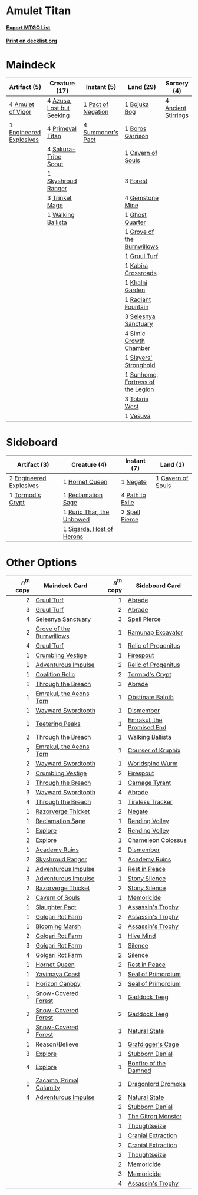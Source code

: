 # Amulet Titan

#### [Export MTGO List](../collection/Amulet%20Titan/Amulet%20Titan.txt)
#### [Print on decklist.org](http://decklist.org/?deckmain=4%09Amulet%20of%20Vigor%0A4%09Ancient%20Stirrings%0A4%09Azusa,%20Lost%20but%20Seeking%0A1%09Bojuka%20Bog%0A1%09Boros%20Garrison%0A1%09Cavern%20of%20Souls%0A1%09Engineered%20Explosives%0A3%09Forest%0A4%09Gemstone%20Mine%0A1%09Ghost%20Quarter%0A1%09Grove%20of%20the%20Burnwillows%0A1%09Gruul%20Turf%0A1%09Kabira%20Crossroads%0A1%09Khalni%20Garden%0A1%09Pact%20of%20Negation%0A4%09Primeval%20Titan%0A1%09Radiant%20Fountain%0A4%09Sakura-Tribe%20Scout%0A3%09Selesnya%20Sanctuary%0A4%09Simic%20Growth%20Chamber%0A1%09Skyshroud%20Ranger%0A1%09Slayers'%20Stronghold%0A4%09Summoner's%20Pact%0A1%09Sunhome,%20Fortress%20of%20the%20Legion%0A3%09Tolaria%20West%0A3%09Trinket%20Mage%0A1%09Vesuva%0A1%09Walking%20Ballista&deckside=1%09Cavern%20of%20Souls%0A2%09Engineered%20Explosives%0A1%09Hornet%20Queen%0A1%09Negate%0A4%09Path%20to%20Exile%0A1%09Reclamation%20Sage%0A1%09Ruric%20Thar,%20the%20Unbowed%0A1%09Sigarda,%20Host%20of%20Herons%0A2%09Spell%20Pierce%0A1%09Tormod's%20Crypt)
# Maindeck

|                                           Artifact (5)                                           |                                           Creature (17)                                            |                                         Instant (5)                                         |                                                 Land (29)                                                  |                                         Sorcery (4)                                          |
|--------------------------------------------------------------------------------------------------|----------------------------------------------------------------------------------------------------|---------------------------------------------------------------------------------------------|------------------------------------------------------------------------------------------------------------|----------------------------------------------------------------------------------------------|
|4 [Amulet of Vigor](http://gatherer.wizards.com/Pages/Card/Details.aspx?multiverseid=191577)      |4 [Azusa, Lost but Seeking](http://gatherer.wizards.com/Pages/Card/Details.aspx?multiverseid=442150)|1 [Pact of Negation](http://gatherer.wizards.com/Pages/Card/Details.aspx?multiverseid=370354)|1 [Bojuka Bog](http://gatherer.wizards.com/Pages/Card/Details.aspx?multiverseid=247536)                     |4 [Ancient Stirrings](http://gatherer.wizards.com/Pages/Card/Details.aspx?multiverseid=442148)|
|1 [Engineered Explosives](http://gatherer.wizards.com/Pages/Card/Details.aspx?multiverseid=370549)|4 [Primeval Titan](http://gatherer.wizards.com/Pages/Card/Details.aspx?multiverseid=397688)         |4 [Summoner's Pact](http://gatherer.wizards.com/Pages/Card/Details.aspx?multiverseid=370563) |1 [Boros Garrison](http://gatherer.wizards.com/Pages/Card/Details.aspx?multiverseid=205356)                 |                                                                                              |
|                                                                                                  |4 [Sakura-Tribe Scout](http://gatherer.wizards.com/Pages/Card/Details.aspx?multiverseid=74210)      |                                                                                             |1 [Cavern of Souls](http://gatherer.wizards.com/Pages/Card/Details.aspx?multiverseid=426057)                |                                                                                              |
|                                                                                                  |1 [Skyshroud Ranger](http://gatherer.wizards.com/Pages/Card/Details.aspx?multiverseid=4790)         |                                                                                             |3 [Forest](http://gatherer.wizards.com/Pages/Card/Details.aspx?multiverseid=439605)                         |                                                                                              |
|                                                                                                  |3 [Trinket Mage](http://gatherer.wizards.com/Pages/Card/Details.aspx?multiverseid=442777)           |                                                                                             |4 [Gemstone Mine](http://gatherer.wizards.com/Pages/Card/Details.aspx?multiverseid=4592)                    |                                                                                              |
|                                                                                                  |1 [Walking Ballista](http://gatherer.wizards.com/Pages/Card/Details.aspx?multiverseid=423848)       |                                                                                             |1 [Ghost Quarter](http://gatherer.wizards.com/Pages/Card/Details.aspx?multiverseid=430470)                  |                                                                                              |
|                                                                                                  |                                                                                                    |                                                                                             |1 [Grove of the Burnwillows](http://gatherer.wizards.com/Pages/Card/Details.aspx?multiverseid=438804)       |                                                                                              |
|                                                                                                  |                                                                                                    |                                                                                             |1 [Gruul Turf](http://gatherer.wizards.com/Pages/Card/Details.aspx?multiverseid=423544)                     |                                                                                              |
|                                                                                                  |                                                                                                    |                                                                                             |1 [Kabira Crossroads](http://gatherer.wizards.com/Pages/Card/Details.aspx?multiverseid=222762)              |                                                                                              |
|                                                                                                  |                                                                                                    |                                                                                             |1 [Khalni Garden](http://gatherer.wizards.com/Pages/Card/Details.aspx?multiverseid=423547)                  |                                                                                              |
|                                                                                                  |                                                                                                    |                                                                                             |1 [Radiant Fountain](http://gatherer.wizards.com/Pages/Card/Details.aspx?multiverseid=438810)               |                                                                                              |
|                                                                                                  |                                                                                                    |                                                                                             |3 [Selesnya Sanctuary](http://gatherer.wizards.com/Pages/Card/Details.aspx?multiverseid=423550)             |                                                                                              |
|                                                                                                  |                                                                                                    |                                                                                             |4 [Simic Growth Chamber](http://gatherer.wizards.com/Pages/Card/Details.aspx?multiverseid=397757)           |                                                                                              |
|                                                                                                  |                                                                                                    |                                                                                             |1 [Slayers' Stronghold](http://gatherer.wizards.com/Pages/Card/Details.aspx?multiverseid=240170)            |                                                                                              |
|                                                                                                  |                                                                                                    |                                                                                             |1 [Sunhome, Fortress of the Legion](http://gatherer.wizards.com/Pages/Card/Details.aspx?multiverseid=205363)|                                                                                              |
|                                                                                                  |                                                                                                    |                                                                                             |3 [Tolaria West](http://gatherer.wizards.com/Pages/Card/Details.aspx?multiverseid=416755)                   |                                                                                              |
|                                                                                                  |                                                                                                    |                                                                                             |1 [Vesuva](http://gatherer.wizards.com/Pages/Card/Details.aspx?multiverseid=287332)                         |                                                                                              |


# Sideboard

|                                           Artifact (3)                                           |                                            Creature (4)                                            |                                       Instant (7)                                        |                                          Land (1)                                          |
|--------------------------------------------------------------------------------------------------|----------------------------------------------------------------------------------------------------|------------------------------------------------------------------------------------------|--------------------------------------------------------------------------------------------|
|2 [Engineered Explosives](http://gatherer.wizards.com/Pages/Card/Details.aspx?multiverseid=370549)|1 [Hornet Queen](http://gatherer.wizards.com/Pages/Card/Details.aspx?multiverseid=238141)           |1 [Negate](http://gatherer.wizards.com/Pages/Card/Details.aspx?multiverseid=447135)       |1 [Cavern of Souls](http://gatherer.wizards.com/Pages/Card/Details.aspx?multiverseid=426057)|
|1 [Tormod's Crypt](http://gatherer.wizards.com/Pages/Card/Details.aspx?multiverseid=389723)       |1 [Reclamation Sage](http://gatherer.wizards.com/Pages/Card/Details.aspx?multiverseid=430359)       |4 [Path to Exile](http://gatherer.wizards.com/Pages/Card/Details.aspx?multiverseid=370408)|                                                                                            |
|                                                                                                  |1 [Ruric Thar, the Unbowed](http://gatherer.wizards.com/Pages/Card/Details.aspx?multiverseid=442205)|2 [Spell Pierce](http://gatherer.wizards.com/Pages/Card/Details.aspx?multiverseid=425876) |                                                                                            |
|                                                                                                  |1 [Sigarda, Host of Herons](http://gatherer.wizards.com/Pages/Card/Details.aspx?multiverseid=240033)|                                                                                          |                                                                                            |


# Other Options

|*n*<sup>th</sup> copy|                                           Maindeck Card                                           |*n*<sup>th</sup> copy|                                           Sideboard Card                                           |
|--------------------:|---------------------------------------------------------------------------------------------------|--------------------:|----------------------------------------------------------------------------------------------------|
|                    2|[Gruul Turf](http://gatherer.wizards.com/Pages/Card/Details.aspx?multiverseid=423544)              |                    1|[Abrade](http://gatherer.wizards.com/Pages/Card/Details.aspx?multiverseid=430772)                   |
|                    3|[Gruul Turf](http://gatherer.wizards.com/Pages/Card/Details.aspx?multiverseid=423544)              |                    2|[Abrade](http://gatherer.wizards.com/Pages/Card/Details.aspx?multiverseid=430772)                   |
|                    4|[Selesnya Sanctuary](http://gatherer.wizards.com/Pages/Card/Details.aspx?multiverseid=423550)      |                    3|[Spell Pierce](http://gatherer.wizards.com/Pages/Card/Details.aspx?multiverseid=425876)             |
|                    2|[Grove of the Burnwillows](http://gatherer.wizards.com/Pages/Card/Details.aspx?multiverseid=438804)|                    1|[Ramunap Excavator](http://gatherer.wizards.com/Pages/Card/Details.aspx?multiverseid=430818)        |
|                    4|[Gruul Turf](http://gatherer.wizards.com/Pages/Card/Details.aspx?multiverseid=423544)              |                    1|[Relic of Progenitus](http://gatherer.wizards.com/Pages/Card/Details.aspx?multiverseid=205326)      |
|                    1|[Crumbling Vestige](http://gatherer.wizards.com/Pages/Card/Details.aspx?multiverseid=407680)       |                    1|[Firespout](http://gatherer.wizards.com/Pages/Card/Details.aspx?multiverseid=386289)                |
|                    1|[Adventurous Impulse](http://gatherer.wizards.com/Pages/Card/Details.aspx?multiverseid=443041)     |                    2|[Relic of Progenitus](http://gatherer.wizards.com/Pages/Card/Details.aspx?multiverseid=205326)      |
|                    1|[Coalition Relic](http://gatherer.wizards.com/Pages/Card/Details.aspx?multiverseid=442212)         |                    2|[Tormod's Crypt](http://gatherer.wizards.com/Pages/Card/Details.aspx?multiverseid=389723)           |
|                    1|[Through the Breach](http://gatherer.wizards.com/Pages/Card/Details.aspx?multiverseid=430684)      |                    3|[Abrade](http://gatherer.wizards.com/Pages/Card/Details.aspx?multiverseid=430772)                   |
|                    1|[Emrakul, the Aeons Torn](http://gatherer.wizards.com/Pages/Card/Details.aspx?multiverseid=397905) |                    1|[Obstinate Baloth](http://gatherer.wizards.com/Pages/Card/Details.aspx?multiverseid=438745)         |
|                    1|[Wayward Swordtooth](http://gatherer.wizards.com/Pages/Card/Details.aspx?multiverseid=439807)      |                    1|[Dismember](http://gatherer.wizards.com/Pages/Card/Details.aspx?multiverseid=397830)                |
|                    1|[Teetering Peaks](http://gatherer.wizards.com/Pages/Card/Details.aspx?multiverseid=234715)         |                    1|[Emrakul, the Promised End](http://gatherer.wizards.com/Pages/Card/Details.aspx?multiverseid=414295)|
|                    2|[Through the Breach](http://gatherer.wizards.com/Pages/Card/Details.aspx?multiverseid=430684)      |                    1|[Walking Ballista](http://gatherer.wizards.com/Pages/Card/Details.aspx?multiverseid=423848)         |
|                    2|[Emrakul, the Aeons Torn](http://gatherer.wizards.com/Pages/Card/Details.aspx?multiverseid=397905) |                    1|[Courser of Kruphix](http://gatherer.wizards.com/Pages/Card/Details.aspx?multiverseid=442153)       |
|                    2|[Wayward Swordtooth](http://gatherer.wizards.com/Pages/Card/Details.aspx?multiverseid=439807)      |                    1|[Worldspine Wurm](http://gatherer.wizards.com/Pages/Card/Details.aspx?multiverseid=253575)          |
|                    2|[Crumbling Vestige](http://gatherer.wizards.com/Pages/Card/Details.aspx?multiverseid=407680)       |                    2|[Firespout](http://gatherer.wizards.com/Pages/Card/Details.aspx?multiverseid=386289)                |
|                    3|[Through the Breach](http://gatherer.wizards.com/Pages/Card/Details.aspx?multiverseid=430684)      |                    1|[Carnage Tyrant](http://gatherer.wizards.com/Pages/Card/Details.aspx?multiverseid=435334)           |
|                    3|[Wayward Swordtooth](http://gatherer.wizards.com/Pages/Card/Details.aspx?multiverseid=439807)      |                    4|[Abrade](http://gatherer.wizards.com/Pages/Card/Details.aspx?multiverseid=430772)                   |
|                    4|[Through the Breach](http://gatherer.wizards.com/Pages/Card/Details.aspx?multiverseid=430684)      |                    1|[Tireless Tracker](http://gatherer.wizards.com/Pages/Card/Details.aspx?multiverseid=409997)         |
|                    1|[Razorverge Thicket](http://gatherer.wizards.com/Pages/Card/Details.aspx?multiverseid=209407)      |                    2|[Negate](http://gatherer.wizards.com/Pages/Card/Details.aspx?multiverseid=447135)                   |
|                    1|[Reclamation Sage](http://gatherer.wizards.com/Pages/Card/Details.aspx?multiverseid=430359)        |                    1|[Rending Volley](http://gatherer.wizards.com/Pages/Card/Details.aspx?multiverseid=394663)           |
|                    1|[Explore](http://gatherer.wizards.com/Pages/Card/Details.aspx?multiverseid=425950)                 |                    2|[Rending Volley](http://gatherer.wizards.com/Pages/Card/Details.aspx?multiverseid=394663)           |
|                    2|[Explore](http://gatherer.wizards.com/Pages/Card/Details.aspx?multiverseid=425950)                 |                    1|[Chameleon Colossus](http://gatherer.wizards.com/Pages/Card/Details.aspx?multiverseid=373321)       |
|                    1|[Academy Ruins](http://gatherer.wizards.com/Pages/Card/Details.aspx?multiverseid=370424)           |                    2|[Dismember](http://gatherer.wizards.com/Pages/Card/Details.aspx?multiverseid=397830)                |
|                    2|[Skyshroud Ranger](http://gatherer.wizards.com/Pages/Card/Details.aspx?multiverseid=4790)          |                    1|[Academy Ruins](http://gatherer.wizards.com/Pages/Card/Details.aspx?multiverseid=370424)            |
|                    2|[Adventurous Impulse](http://gatherer.wizards.com/Pages/Card/Details.aspx?multiverseid=443041)     |                    1|[Rest in Peace](http://gatherer.wizards.com/Pages/Card/Details.aspx?multiverseid=442021)            |
|                    3|[Adventurous Impulse](http://gatherer.wizards.com/Pages/Card/Details.aspx?multiverseid=443041)     |                    1|[Stony Silence](http://gatherer.wizards.com/Pages/Card/Details.aspx?multiverseid=425850)            |
|                    2|[Razorverge Thicket](http://gatherer.wizards.com/Pages/Card/Details.aspx?multiverseid=209407)      |                    2|[Stony Silence](http://gatherer.wizards.com/Pages/Card/Details.aspx?multiverseid=425850)            |
|                    2|[Cavern of Souls](http://gatherer.wizards.com/Pages/Card/Details.aspx?multiverseid=426057)         |                    1|[Memoricide](http://gatherer.wizards.com/Pages/Card/Details.aspx?multiverseid=215103)               |
|                    1|[Slaughter Pact](http://gatherer.wizards.com/Pages/Card/Details.aspx?multiverseid=370457)          |                    1|[Assassin's Trophy](http://gatherer.wizards.com/Pages/Card/Details.aspx?multiverseid=452902)        |
|                    1|[Golgari Rot Farm](http://gatherer.wizards.com/Pages/Card/Details.aspx?multiverseid=397879)        |                    2|[Assassin's Trophy](http://gatherer.wizards.com/Pages/Card/Details.aspx?multiverseid=452902)        |
|                    1|[Blooming Marsh](http://gatherer.wizards.com/Pages/Card/Details.aspx?multiverseid=417816)          |                    3|[Assassin's Trophy](http://gatherer.wizards.com/Pages/Card/Details.aspx?multiverseid=452902)        |
|                    2|[Golgari Rot Farm](http://gatherer.wizards.com/Pages/Card/Details.aspx?multiverseid=397879)        |                    1|[Hive Mind](http://gatherer.wizards.com/Pages/Card/Details.aspx?multiverseid=190556)                |
|                    3|[Golgari Rot Farm](http://gatherer.wizards.com/Pages/Card/Details.aspx?multiverseid=397879)        |                    1|[Silence](http://gatherer.wizards.com/Pages/Card/Details.aspx?multiverseid=370578)                  |
|                    4|[Golgari Rot Farm](http://gatherer.wizards.com/Pages/Card/Details.aspx?multiverseid=397879)        |                    2|[Silence](http://gatherer.wizards.com/Pages/Card/Details.aspx?multiverseid=370578)                  |
|                    1|[Hornet Queen](http://gatherer.wizards.com/Pages/Card/Details.aspx?multiverseid=238141)            |                    2|[Rest in Peace](http://gatherer.wizards.com/Pages/Card/Details.aspx?multiverseid=442021)            |
|                    1|[Yavimaya Coast](http://gatherer.wizards.com/Pages/Card/Details.aspx?multiverseid=398566)          |                    1|[Seal of Primordium](http://gatherer.wizards.com/Pages/Card/Details.aspx?multiverseid=425960)       |
|                    1|[Horizon Canopy](http://gatherer.wizards.com/Pages/Card/Details.aspx?multiverseid=438806)          |                    2|[Seal of Primordium](http://gatherer.wizards.com/Pages/Card/Details.aspx?multiverseid=425960)       |
|                    1|[Snow-Covered Forest](http://gatherer.wizards.com/Pages/Card/Details.aspx?multiverseid=184812)     |                    1|[Gaddock Teeg](http://gatherer.wizards.com/Pages/Card/Details.aspx?multiverseid=140188)             |
|                    2|[Snow-Covered Forest](http://gatherer.wizards.com/Pages/Card/Details.aspx?multiverseid=184812)     |                    2|[Gaddock Teeg](http://gatherer.wizards.com/Pages/Card/Details.aspx?multiverseid=140188)             |
|                    3|[Snow-Covered Forest](http://gatherer.wizards.com/Pages/Card/Details.aspx?multiverseid=184812)     |                    1|[Natural State](http://gatherer.wizards.com/Pages/Card/Details.aspx?multiverseid=407646)            |
|                    1|Reason/Believe                                                                                     |                    1|[Grafdigger's Cage](http://gatherer.wizards.com/Pages/Card/Details.aspx?multiverseid=426046)        |
|                    3|[Explore](http://gatherer.wizards.com/Pages/Card/Details.aspx?multiverseid=425950)                 |                    1|[Stubborn Denial](http://gatherer.wizards.com/Pages/Card/Details.aspx?multiverseid=386673)          |
|                    4|[Explore](http://gatherer.wizards.com/Pages/Card/Details.aspx?multiverseid=425950)                 |                    1|[Bonfire of the Damned](http://gatherer.wizards.com/Pages/Card/Details.aspx?multiverseid=425916)    |
|                    1|[Zacama, Primal Calamity](http://gatherer.wizards.com/Pages/Card/Details.aspx?multiverseid=439836) |                    1|[Dragonlord Dromoka](http://gatherer.wizards.com/Pages/Card/Details.aspx?multiverseid=394547)       |
|                    4|[Adventurous Impulse](http://gatherer.wizards.com/Pages/Card/Details.aspx?multiverseid=443041)     |                    2|[Natural State](http://gatherer.wizards.com/Pages/Card/Details.aspx?multiverseid=407646)            |
|                     |                                                                                                   |                    2|[Stubborn Denial](http://gatherer.wizards.com/Pages/Card/Details.aspx?multiverseid=386673)          |
|                     |                                                                                                   |                    1|[The Gitrog Monster](http://gatherer.wizards.com/Pages/Card/Details.aspx?multiverseid=410010)       |
|                     |                                                                                                   |                    1|[Thoughtseize](http://gatherer.wizards.com/Pages/Card/Details.aspx?multiverseid=438676)             |
|                     |                                                                                                   |                    1|[Cranial Extraction](http://gatherer.wizards.com/Pages/Card/Details.aspx?multiverseid=80281)        |
|                     |                                                                                                   |                    2|[Cranial Extraction](http://gatherer.wizards.com/Pages/Card/Details.aspx?multiverseid=80281)        |
|                     |                                                                                                   |                    2|[Thoughtseize](http://gatherer.wizards.com/Pages/Card/Details.aspx?multiverseid=438676)             |
|                     |                                                                                                   |                    2|[Memoricide](http://gatherer.wizards.com/Pages/Card/Details.aspx?multiverseid=215103)               |
|                     |                                                                                                   |                    3|[Memoricide](http://gatherer.wizards.com/Pages/Card/Details.aspx?multiverseid=215103)               |
|                     |                                                                                                   |                    4|[Assassin's Trophy](http://gatherer.wizards.com/Pages/Card/Details.aspx?multiverseid=452902)        |


